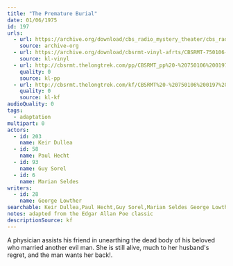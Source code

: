 ```yaml
---
title: "The Premature Burial"
date: 01/06/1975
id: 197
urls: 
  - url: https://archive.org/download/cbs_radio_mystery_theater/cbs_radio_mystery_theater-0151-0200.zip/cbs_radio_mystery_theater-0151-0200%2Fcbsrmt_0197_the_premature_burial.mp3
    source: archive-org
  - url: https://archive.org/download/cbsrmt-vinyl-afrts/CBSRMT-750106-0197-The-Premature-Burial_afrts.mp3
    source: kl-vinyl
  - url: http://cbsrmt.thelongtrek.com/pp/CBSRMT_pp%20-%20750106%200197%20The%20Premature%20Burial.mp3
    quality: 0
    source: kl-pp
  - url: http://cbsrmt.thelongtrek.com/kf/CBSRMT%20-%20750106%200197%20The%20Premature%20Burial_kf.mp3
    quality: 0
    source: kl-kf
audioQuality: 0
tags: 
  - adaptation
multipart: 0
actors:  
  - id: 203
    name: Keir Dullea  
  - id: 58
    name: Paul Hecht  
  - id: 93
    name: Guy Sorel  
  - id: 6
    name: Marian Seldes
writers:  
  - id: 28
    name: George Lowther
searchable: Keir Dullea,Paul Hecht,Guy Sorel,Marian Seldes George Lowther
notes: adapted from the Edgar Allan Poe classic
descriptionSource: kf
---
```

A physician assists his friend in unearthing the dead body of his beloved who married another evil man. She is still alive, much to her husband's regret, and the man wants her back!.